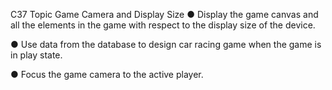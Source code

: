C37 Topic Game Camera and Display Size
● Display the game canvas and all the elements in the game with respect to the display size of the device. 

● Use data from the database to design car racing game when the game is in play state. 

● Focus the game camera to the active player.




